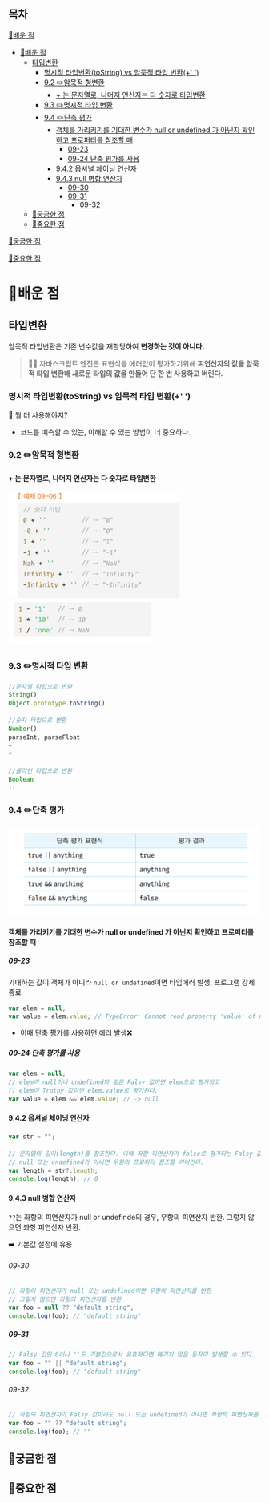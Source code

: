 ## 목차

[📗배운 점 ](#📗배운-점)

- [📗배운 점](#배운-점)
  - [타입변환](#타입변환)
    - [명시적 타입변환(toString) vs 암묵적 타입 변환(+' ')](#명시적-타입변환tostring-vs-암묵적-타입-변환-)
    - [9.2 ✏️암묵적 형변환](#92-️암묵적-형변환)
      - [+ 는 문자열로, 나머지 연산자는 다 숫자로 타입변환](#-는-문자열로-나머지-연산자는-다-숫자로-타입변환)
    - [9.3 ✏️명시적 타입 변환](#93-️명시적-타입-변환)
    - [9.4 ✏️단축 평가](#94-️단축-평가)
      - [객체를 가리키기를 기대한 변수가 null or undefined 가 아닌지 확인하고 프로퍼티를 참조할 때](#객체를-가리키기를-기대한-변수가-null-or-undefined-가-아닌지-확인하고-프로퍼티를-참조할-때)
        - [09-23](#09-23)
        - [09-24 단축 평가를 사용](#09-24-단축-평가를-사용)
      - [9.4.2 옵셔널 체이닝 연산자](#942-옵셔널-체이닝-연산자)
      - [9.4.3 null 병합 연산자](#943-null-병합-연산자)
        - [09-30](#09-30)
        - [09-31](#09-31)
          - [09-32](#09-32)
  - [🤔궁금한 점](#궁금한-점)
  - [📌중요한 점](#중요한-점)

[🤔궁금한 점](#🤔궁금한-점)

[📌중요한 점](#📌중요한-점)

# 📗배운 점

## 타입변환

암묵적 타입변환은 기존 변수값을 재할당하여 **변경하는 것이 아니다.**

> 💁‍♂️ 자바스크립트 엔진은 표현식을 에러없이 평가하기위해 **피연산자의 값을 암묵적 타입 변환해 새로운 타입의 값을 만들어 단 한 번 사용하고 버린다.**

### 명시적 타입변환(toString) vs 암묵적 타입 변환(+' ')

🤔 뭘 더 사용해야지?

- 코드를 예측할 수 있는, 이해할 수 있는 방법이 더 중요하다.

### 9.2 ✏️암묵적 형변환

#### + 는 문자열로, 나머지 연산자는 다 숫자로 타입변환

![Alt text](/assets/jhy/image-jhy.png)
![Alt text](/assets/jhy/image-1-jhy.png)

### 9.3 ✏️명시적 타입 변환

```js
//문자열 타입으로 변환
String()
Object.prototype.toString()

//숫자 타입으로 변환
Number()
parseInt, parseFloat
+
*

//불리언 타입으로 변환
Boolean
!!
```

### 9.4 ✏️단축 평가

![Alt text](/assets/jhy/image-2-jhy.png)

#### 객체를 가리키기를 기대한 변수가 null or undefined 가 아닌지 확인하고 프로퍼티를 참조할 때

##### 09-23

기대하는 값이 객체가 아니라 `null or undefined`이면 타입에러 발생, 프로그램 강제 종료

```javascript
var elem = null;
var value = elem.value; // TypeError: Cannot read property 'value' of null
```

- 이때 단축 평가를 사용하면 에러 발생❌

##### 09-24 단축 평가를 사용

```javascript
var elem = null;
// elem이 null이나 undefined와 같은 Falsy 값이면 elem으로 평가되고
// elem이 Truthy 값이면 elem.value로 평가된다.
var value = elem && elem.value; // -> null
```

#### 9.4.2 옵셔널 체이닝 연산자

```javascript
var str = "";

// 문자열의 길이(length)를 참조한다. 이때 좌항 피연산자가 false로 평가되는 Falsy 값이라도
// null 또는 undefined가 아니면 우항의 프로퍼티 참조를 이어간다.
var length = str?.length;
console.log(length); // 0
```

#### 9.4.3 null 병합 연산자

`??`는 좌항의 피연산자가 null or undefinde의 경우, 우항의 피연산자 반환. 그렇지 않으면 좌항 피연산자 반환.

➡️ 기본값 설정에 유용

###### 09-30

```javascript
// 좌항의 피연산자가 null 또는 undefined이면 우항의 피연산자를 반환
// 그렇지 않으면 좌항의 피연산자를 반환
var foo = null ?? "default string";
console.log(foo); // "default string"
```

##### 09-31

```javascript
// Falsy 값인 0이나 ''도 기본값으로서 유효하다면 예기치 않은 동작이 발생할 수 있다.
var foo = "" || "default string";
console.log(foo); // "default string"
```

###### 09-32

```javascript
// 좌항의 피연산자가 Falsy 값이라도 null 또는 undefined가 아니면 좌항의 피연산자를 반환한다.
var foo = "" ?? "default string";
console.log(foo); // ""
```

## 🤔궁금한 점

## 📌중요한 점

